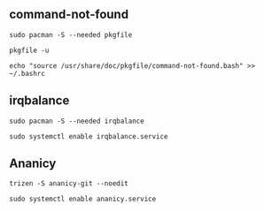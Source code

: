 ## command-not-found

```
sudo pacman -S --needed pkgfile

pkgfile -u

echo "source /usr/share/doc/pkgfile/command-not-found.bash" >> ~/.bashrc
```
## irqbalance

```
sudo pacman -S --needed irqbalance

sudo systemctl enable irqbalance.service
```

## Ananicy

```
trizen -S ananicy-git --noedit

sudo systemctl enable ananicy.service
```